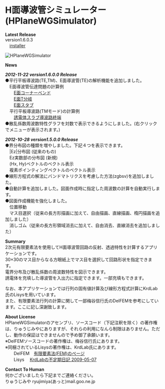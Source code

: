 ﻿# H面導波管シミュレーター(HPlaneWGSimulator)  
  
**Latest Release**  
version1.6.0.3  
　[installer](https://github.com/ryujimiya/HPlaneWGSimulator/tree/master/publish)  

![HPlaneWGSimulator](http://f.hatena.ne.jp/ryujimiya/20120925000643)  

**News**

***2012-11-22 version1.6.0.0 Release***  
●平行平板導波路(TE,TM)、E面導波管(TE)の解析機能を追加しました。  
　E面導波管伝達問題の計算例   
　　[E面コーナーベンド](http://ryujimiya.hatenablog.com/entry/2012/11/22/002733)  
　　[E面T分岐](http://ryujimiya.hatenablog.com/entry/2012/11/22/010458)   
　　[E面スタブ](http://ryujimiya.hatenablog.com/entry/2012/11/22/015323)   
　平行平板導波路(TMモード)の計算例   
　　[誘電体スラブ導波路終端](http://ryujimiya.hatenablog.com/entry/2012/11/25/204048)   
●散乱係数周波数特性グラフを対数で表示できるようにしました。(右クリックでメニューが表示されます。)  

***2012-10-28 version1.5.0.0 Release***  
●界分布図の種類を増やしました。下記４つを表示できます。  
　|Ez|分布図 (従来のもの)  
　Ez実数部の分布図 (新規)  
　(Hx, Hy)ベクトルのベクトル表示  
　複素ポインティングベクトルのベクトル表示  
●線形方程式の解法にバンドマトリクスを考慮した方法(zgbsv)を追加しました。  
●自動計算を追加しました。図面作成時に指定した周波数の計算を自動実行します。  
●図面作成機能を強化しました。  
　位置移動  
　マス目選択（従来の長方形描画に加えて、自由描画、直線描画、楕円描画を追加しました）  
　消しゴム（従来の長方形領域消去に加えて、自由消去、直線消去を追加しました）  
  

**Summary**  
2次元有限要素法を使用してH面導波管回路の反射、透過特性を計算するアプリケーションです。  
30×30のマス目からなる方眼紙上でマス目を選択して回路形状を指定できます。  
電界分布及び散乱係数の周波数特性を図示できます。  
誘電体を充填した導波管を入出力に指定できます。一部充填もできます。  

なお、本アプリケーションでは行列の固有値計算及び線形方程式計算にKrdLab氏のLisysを用いています。  
また、有限要素法行列の計算に関して一部梅谷信行氏のDelFEMを参考にしています。ここに記し深謝致します。  
  
**About License**  
HPlaneWGSimulatorのアセンブリ、ソースコード（下記注釈を除く）の著作権は、りゅうじみやにありますが、それらの利用になんら制限はありません。ただし、動作の保証はできませんので予め御了承願います。  
※DelFEMソースコードの著作権は、梅谷信行氏にあります。  
※同梱されているLisysの著作権は、KrdLab氏にあります。  
　　DelFEM　[有限要素法(FEM)のページ](http://ums.futene.net/)  
　　Lisys　 [KrdLabの不定期日記 2009-05-07](http://d.hatena.ne.jp/KrdLab/20090507)  
  
**Contact To Human**  
何かございましたら下記までご連絡ください。  
りゅうじみや ryujimiya(あっと)mail.goo.ne.jp  
  
